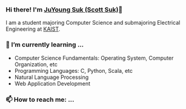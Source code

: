### Hi there! I'm [JuYoung Suk (Scott Suk)](https://scottsuk0306.github.io/)👋

I am a student majoring Computer Science and submajoring Electrical Engineering at [KAIST](https://www.kaist.ac.kr/en/).

### 🌱 I’m currently learning ...
- Computer Science Fundamentals: Operating System, Computer Organization, etc
- Programming Languages: C, Python, Scala, etc
- Natural Language Processing
- Web Application Development

### 📫 How to reach me: ...

